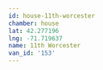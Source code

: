 ```yaml
---
id: house-11th-worcester
chamber: house
lat: 42.277196
lng: -71.719637
name: 11th Worcester
van_id: '153'
---
```

